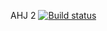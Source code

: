 AHJ 2 [![Build status](https://ci.appveyor.com/api/projects/status/rsbq72ntam82giio?svg=true)](https://ci.appveyor.com/project/VV1nc3nt/ahj-2)
